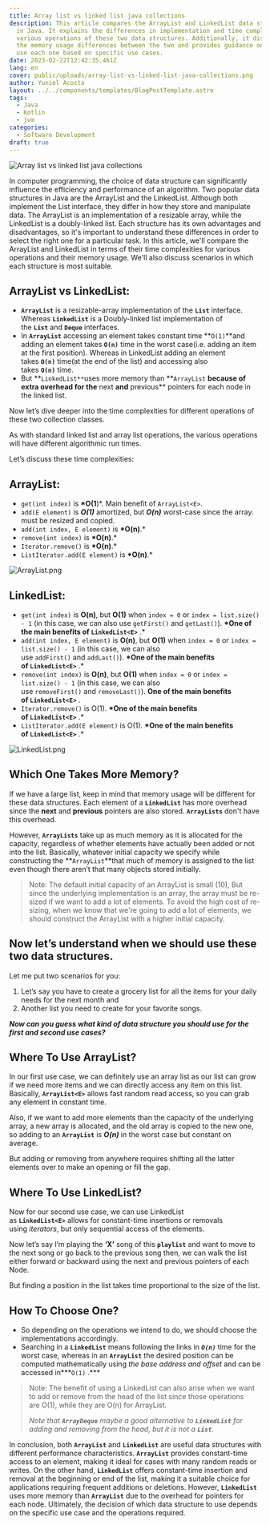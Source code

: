 ```yaml
---
title: Array list vs linked list java collections
description: This article compares the ArrayList and LinkedList data structures
  in Java. It explains the differences in implementation and time complexity for
  various operations of these two data structures. Additionally, it discusses
  the memory usage differences between the two and provides guidance on when to
  use each one based on specific use cases.
date: 2023-02-22T12:42:35.461Z
lang: en
cover: public/uploads/array-list-vs-linked-list-java-collections.png
author: Yuniel Acosta
layout: ../../components/templates/BlogPostTemplate.astro
tags:
  - Java
  - Kotlin
  - jvm
categories:
  - Software Development
draft: true
---
```

![Array list vs linked list java collections](public/uploads/array-list-vs-linked-list-java-collections.png "Array list vs linked list java collections")

In computer programming, the choice of data structure can significantly influence the efficiency and performance of an algorithm. Two popular data structures in Java are the ArrayList and the LinkedList. Although both implement the List interface, they differ in how they store and manipulate data. The ArrayList is an implementation of a resizable array, while the LinkedList is a doubly-linked list. Each structure has its own advantages and disadvantages, so it's important to understand these differences in order to select the right one for a particular task. In this article, we'll compare the ArrayList and LinkedList in terms of their time complexities for various operations and their memory usage. We'll also discuss scenarios in which each structure is most suitable.

## **ArrayList vs LinkedList:**

* **`ArrayList`** is a resizable-array implementation of the **`List`** interface. Whereas **`LinkedList`** is a Doubly-linked list implementation of the **`List`** and **`Deque`** interfaces.
* In **`ArrayList`** accessing an element takes constant time **`O(1)`**and adding an element takes **`O(n)`** time in the worst case(i.e. adding an item at the first position). Whereas in LinkedList adding an element takes **`O(n)`** time(at the end of the list) and accessing also takes **`O(n)`** time.
* But **`LinkedList**`uses more memory than **`ArrayList` **because of extra overhead for the** next **and** previous\*\* pointers for each node in the linked list.

Now let’s dive deeper into the time complexities for different operations of these two collection classes.

As with standard linked list and array list operations, the various operations will have different algorithmic run times.

Let’s discuss these time complexities:

## **ArrayList<E>:**

* `get(int index)` is **\*O(1**)*. Main benefit of `ArrayList<E>`.
* `add(E element)` is ***O(1)*** amortized, but ***O(n)*** worst-case since the array. must be resized and copied.
* `add(int index, E element)` is **\*O(n)**.*
* `remove(int index)` is **\*O(n)**.*
* `Iterator.remove()` is **\*O(n)**.*
* `ListIterator.add(E element)` is **\*O(n)**.*

![ArrayList.png](public/uploads/arraylist.png "ArrayList")

## **LinkedList<E>:**

* `get(int index)` is **O(n)**, but **O(1)** when `index = 0` or `index = list.size() - 1` (in this case, we can also use `getFirst()` and `getLast()`). **\*One of the main benefits of `LinkedList<E>`** .*
* `add(int index, E element)` is **O(n)**, but **O(1)** when `index = 0` or `index = list.size() - 1` (in this case, we can also use `addFirst()` and `addLast()`). **\*One of the main benefits of `LinkedList<E>`** .*
* `remove(int index)` is **O(n)**, but **O(1)** when `index = 0` or `index = list.size() - 1` (in this case, we can also use `removeFirst()` and `removeLast()`). **One of the main benefits of `LinkedList<E>`** .
* `Iterator.remove()` is O(1). **\*One of the main benefits of `LinkedList<E>`** .*
* `ListIterator.add(E element)` is O(1). **\*One of the main benefits of `LinkedList<E>`** .*

![LinkedList.png](public/uploads/linkedlist.png "LinkedList")

## **Which One Takes More Memory?**

If we have a large list, keep in mind that memory usage will be different for these data structures. Each element of a **`LinkedList`** has more overhead since the **next** and **previous** pointers are also stored. **`ArrayLists`** don't have this overhead.

However, **`ArrayLists`** take up as much memory as it is allocated for the capacity, regardless of whether elements have actually been added or not into the list. Basically, whatever initial capacity we specify while constructing the **`ArrayList`**that much of memory is assigned to the list even though there aren’t that many objects stored initially.

> Note: The default initial capacity of an ArrayList is small (10), But since the underlying implementation is an array, the array must be re-sized if we want to add a lot of elements. To avoid the high cost of re-sizing, when we know that we're going to add a lot of elements, we should construct the ArrayList with a higher initial capacity.

## **Now let’s understand when we should use these two data structures.**

Let me put two scenarios for you:

1. Let’s say you have to create a grocery list for all the items for your daily needs for the next month and
2. Another list you need to create for your favorite songs.

***Now can you guess what kind of data structure you should use for the first and second use cases?***

## **Where To Use ArrayList?**

In our first use case, we can definitely use an array list as our list can grow if we need more items and we can directly access any item on this list. Basically, **`ArrayList<E>`** allows fast random read access, so you can grab any element in constant time.

Also, if we want to add more elements than the capacity of the underlying array, a new array is allocated, and the old array is copied to the new one, so adding to an **`ArrayList`** is ***O(n)*** in the worst case but constant on average.

But adding or removing from anywhere requires shifting all the latter elements over to make an opening or fill the gap.

## **Where To Use LinkedList?**

Now for our second use case, we can use LinkedList as **`LinkedList<E>`** allows for constant-time insertions or removals using *iterators*, but only sequential access of the elements.

Now let’s say I’m playing the **‘X’** song of this **`playlist`** and want to move to the next song or go back to the previous song then, we can walk the list either forward or backward using the next and previous pointers of each Node.

But finding a position in the list takes time proportional to the size of the list.

## **How To Choose One?**

* So depending on the operations we intend to do, we should choose the implementations accordingly.
* Searching in a **`LinkedList`** means following the links in ***`O(n)`*** time for the worst case, whereas in an **`ArrayList`** the desired position can be computed mathematically using *the base address and offset* and can be accessed in***`O(1)` .***

> Note: The benefit of using a LinkedList can also arise when we want to add or remove from the head of the list since those operations are O(1), while they are O(n) for ArrayList.
>
> *Note that **`ArrayDeque`** maybe a good alternative to **`LinkedList`** for adding and removing from the head, but it is not a **`List`**.*

In conclusion, both **`ArrayList`** and **`LinkedList`** are useful data structures with different performance characteristics. **`ArrayList`** provides constant-time access to an element, making it ideal for cases with many random reads or writes. On the other hand, **`LinkedList`** offers constant-time insertion and removal at the beginning or end of the list, making it a suitable choice for applications requiring frequent additions or deletions. However, **`LinkedList`** uses more memory than **`ArrayList`** due to the overhead for pointers for each node. Ultimately, the decision of which data structure to use depends on the specific use case and the operations required.